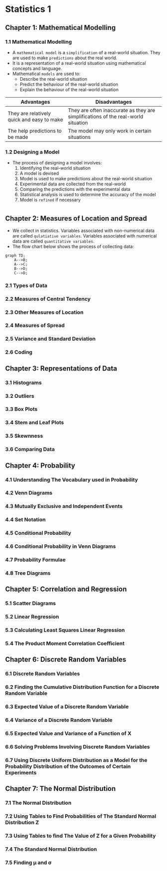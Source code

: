 # Statistics 1

###
###
## Chapter 1: Mathematical Modelling
### 1.1 Mathematical Modelling
- A `mathematical model` is a `simplification` of a real-world situation. They are used to make `predictions` about the real world.
- It is a representation of a real-world situation using mathematical concepts and language.
- Mathematical `models` are used to:
  - Describe the real-world situation
  - Predict the behaviour of the real-world situation
  - Explain the behaviour of the real-world situation

Advantages | Disadvantages
---|---
They are relatively quick and easy to make | They are often inaccurate as they are simplifications of the real-world situation
The help predictions to be made | The model may only work in certain situations

### 1.2 Designing a Model
- The process of designing a model involves:
  1) Identifying the real-world situation
  1) A model is devised
  1) Model is used to make predictions about the real-world situation
  1) Experimental data are collected from the real-world
  1) Comparing the predictions with the experimental data
  1) Statistical analysis is used to determine the accuracy of the model
  1) Model is `refined` if necessary

#
## Chapter 2: Measures of Location and Spread
- We collect in statistics. Variables associated with non-numerical data are called `qulatiative variables`. Variables associated with numerical data are called `quantitative variables`.
- The flow chart below shows the process of collecting data:
```mermaid
graph TD;
    A-->B;
    A-->C;
    B-->D;
    C-->D;
```
### 2.1 Types of Data
### 2.2 Measures of Central Tendency
### 2.3 Other Measures of Location
### 2.4 Measures of Spread
### 2.5 Variance and Standard Deviation
### 2.6 Coding

## Chapter 3: Representations of Data
### 3.1 Histograms
### 3.2 Outliers
### 3.3 Box Plots
### 3.4 Stem and Leaf Plots
### 3.5 Skewnness
### 3.6 Comparing Data

## Chapter 4: Probability
### 4.1 Understanding The Vocabulary used in Probability
### 4.2 Venn Diagrams
### 4.3 Mutually Exclusive and Independent Events
### 4.4 Set Notation
### 4.5 Conditional Probability
### 4.6 Conditional Probability in Venn Diagrams
### 4.7 Probability Formulae
### 4.8 Tree Diagrams

## Chapter 5: Correlation and Regression
### 5.1 Scatter Diagrams
### 5.2 Linear Regression
### 5.3 Calculating Least Squares Linear Regression
### 5.4 The Product Moment Correlation Coefficient

## Chapter 6: Discrete Random Variables
### 6.1 Discrete Random Variables
### 6.2 Finding the Cumulative Distribution Function for a Discrete Random Variable
### 6.3 Expected Value of a Discrete Random Variable
### 6.4 Variance of a Discrete Random Variable
### 6.5 Expected Value and Variance of a Function of X
### 6.6 Solving Problems Involving Discrete Random Variables
### 6.7 Using Discrete Uniform Distribution as a Model for the Probability Distribution of the Outcomes of Certain Experiments

## Chapter 7: The Normal Distribution
### 7.1 The Normal Distribution
### 7.2 Using Tables to Find Probabilities of The Standard Normal Distribution Z
### 7.3 Using Tables to find The Value of Z for a Given Probability
### 7.4 The Standard Normal Distribution
### 7.5 Finding μ and σ